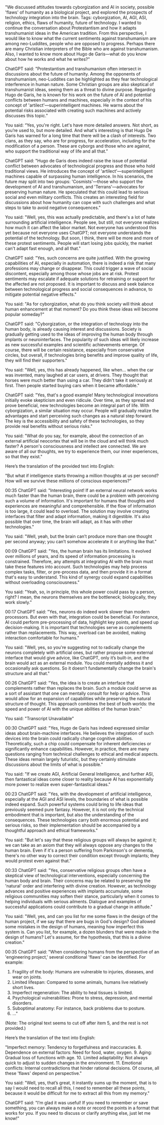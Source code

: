 
"We discussed attitudes towards cyborgization and AI in society, possible 'flaws' of humanity as a biological project, and explored the prospects of technology integration into the brain. Tags: cyborgization, AI, AGI, ASI, religion, ethics, flaws of humanity, future of technology. I wanted to continue the conversation about Protestantism and how it adapts transhumanist ideas in the American tradition. From this perspective, I would like to know what the current sentiments against transhumanism are among neo-Luddites, people who are opposed to progress. Perhaps there are many Christian interpreters of the Bible who are against transhumanism. Also, I wanted to know more about Hugo de Garis—what do you know about how he works and what he writes?"

ChatGPT said:
"Protestantism and transhumanism often intersect in discussions about the future of humanity. Among the opponents of transhumanism, neo-Luddites can be highlighted as they fear technological interference in human nature. Some Christian groups are also skeptical of transhumanist ideas, seeing them as a threat to divine purpose. Regarding Hugo de Garis, he is known for his work on the future of AI and potential conflicts between humans and machines, especially in the context of his concept of 'artilect'—superintelligent machines. He warns about the potential risks associated with creating such machines and actively discusses this topic."

You said:
“Yes, you're right. Let's have more detailed answers. Not short, as you’re used to, but more detailed. And what's interesting is that Hugo De Garis has warned for a long time that there will be a clash of interests. Two clans, as they say, who are for progress, for acceleration, including for the modification of a person. These are cyborgs and those who are against, who support the traditional way of life and all that.”

ChatGPT said:
"Hugo de Garis does indeed raise the issue of potential conflict between advocates of technological progress and those who hold traditional views. He introduces the concept of 'artilect'—superintelligent machines capable of surpassing human intelligence. In his scenarios, the future may split into two groups: 'Cosmists'—those who support the development of AI and transhumanism, and 'Terrans'—advocates for preserving human nature. He speculated that this could lead to serious social and even military conflicts. This creates an interesting field for discussions about how humanity can cope with such challenges and what steps to take to avoid negative consequences."

You said:
"Well, yes, this was actually predictable, and there's a lot of hate surrounding artificial intelligence. People see, but still, not everyone realizes how much it can affect the labor market. Not everyone has understood this yet because not everyone uses ChatGPT; not everyone understands the potential of the technology. But soon, I think, there will be more and more of these protest sentiments. People will start losing jobs quickly, the market can't adapt fast enough, and all that."

ChatGPT said:
"Yes, such concerns are quite justified. With the growing capabilities of AI, especially in automation, there is indeed a risk that many professions may change or disappear. This could trigger a wave of social discontent, especially among those whose jobs are at risk. Protest sentiments may escalate if adequate solutions for retraining or support for the affected are not proposed. It is important to discuss and seek balance between technological progress and social consequences in advance, to mitigate potential negative effects."

You said:
"As for cyborgization, what do you think society will think about human enhancement at that moment? Do you think these ideas will become popular someday?"

ChatGPT said:
"Cyborgization, or the integration of technology into the human body, is already causing interest and discussions. Society is gradually getting used to the ideas of improving the human body through implants or neurointerfaces. The popularity of such ideas will likely increase as new successful examples and scientific achievements emerge. Of course, there will be certain resistance, especially from conservative circles, but overall, if technologies bring benefits and improve quality of life, they will find their supporters."

You said:
"Well, yes, this has already happened, like when... when the car was invented, many laughed at car users, at drivers. They thought that horses were much better than using a car. They didn't take it seriously at first. Then people started buying cars when it became affordable."

ChatGPT said:
"Yes, that's a good example! Many technological innovations initially evoke skepticism and even ridicule. Over time, as they spread and prove beneficial, new technologies become an integral part of life. With cyborgization, a similar situation may occur. People will gradually realize the advantages and start perceiving such changes as a natural step forward. The key is the accessibility and safety of these technologies, so they provide real benefits without serious risks."

You said:
"What do you say, for example, about the connection of an external artificial neocortex that will be in the cloud and will think much faster? A person's consciousness and intellect are connected. We are aware of all our thoughts, we try to experience them, our inner experiences, so that they exist."

Here’s the translation of the provided text into English:

"But what if intelligence starts throwing a million thoughts at us per second? How will we survive these millions of conscious experiences?”

00:35
ChatGPT said:
"Interesting point! If an external neural network works much faster than the human brain, there could be a problem with perceiving such a volume of information. It's important for humans that thoughts and experiences are meaningful and comprehensible. If the flow of information is too large, it could lead to overload. The solution may involve creating interfaces that filter and adapt information, making it digestible. It's also possible that over time, the brain will adapt, as it has with other technologies."

You said:
"Well, yeah, but the brain can’t produce more than one thought per second anyway; you can’t somehow accelerate it or anything like that."

00:09
ChatGPT said:
"Yes, the human brain has its limitations. It evolved over millions of years, and its speed of information processing is constrained. Therefore, any attempts at integrating AI with the brain must take these features into account. Such technologies may help process complex tasks, filter, or pre-process data, and then provide it in a format that's easy to understand. This kind of synergy could expand capabilities without overloading consciousness."

You said:
"Yeah, so, in principle, this whole power could pass by a person, right? I mean, the neurons themselves are the bottleneck; biologically, they work slowly."

00:17
ChatGPT said:
"Yes, neurons do indeed work slower than modern processors. But even with that, integration could be beneficial. For instance, AI could perform pre-processing of data, highlight key points, and speed up decision-making. It is important that technologies serve as complements rather than replacements. This way, overload can be avoided, making interaction comfortable for humans."

You said:
"Well, yes, so you're suggesting not to radically change the neurons completely with artificial ones, but rather propose some external interface that would give advice, like ChatGPT, only it’s built-in, and the brain would act as an external module. You could mentally address it and occasionally ask questions. So it doesn’t fundamentally change the brain's structure and all that."

00:26
ChatGPT said:
"Yes, the idea is to create an interface that complements rather than replaces the brain. Such a module could serve as a sort of assistant that one can mentally consult for help or advice. This would allow for an expansion of capabilities while preserving the natural structure of thought. This approach combines the best of both worlds: the speed and power of AI with the unique abilities of the human brain."

You said:
"Transcript Unavailable"

00:30
ChatGPT said:
"Yes, Hugo de Garis has indeed expressed similar ideas about brain-machine interfaces. He believes the integration of such devices into the brain could radically change cognitive abilities. Theoretically, such a chip could compensate for inherent deficiencies or significantly enhance capabilities. However, in practice, there are many questions ranging from technical challenges to ethical and medical aspects. These ideas remain largely futuristic, but they certainly stimulate discussions about the limits of what is possible."

You said:
"If we create AGI, Artificial General Intelligence, and further ASI, then fantastical ideas come closer to reality because AI has exponentially more power to realize even super-fantastical ideas."

00:23
ChatGPT said:
"Yes, with the development of artificial intelligence, especially at the AGI and ASI levels, the boundaries of what is possible indeed expand. Such powerful systems could bring to life ideas that previously seemed pure fantasy. However, it is not only the technical embodiment that is important, but also the understanding of the consequences. These technologies carry both enormous potential and serious risks, so their implementation should be accompanied by a thoughtful approach and ethical frameworks."

You said:
"But let's say that these religious groups will always be against it; we can take as an axiom that they will always oppose any changes to the human brain. Even if it's a person suffering from Parkinson's or dementia, there's no other way to correct their condition except through implants; they would protest even against that."

00:33
ChatGPT said:
"Yes, conservative religious groups often have a skeptical view of technological interventions, especially concerning the human body and brain. Their concerns may be related to preserving the 'natural' order and interfering with divine creation. However, as technology advances and positive experiences with implants accumulate, some religious communities may soften their stance, particularly when it comes to helping individuals with serious ailments. Dialogue and examples of successful applications could contribute to a gradual change in attitude."

You said:
"Well, yes, and can you list for me some flaws in the design of the human project, if we say that there are bugs in God's design? God allowed some mistakes in the design of humans, meaning how imperfect this system is. Can you list, for example, a dozen blunders that were made in the design of humans? Let's assume, for the hypothesis, that this is a divine creation."

00:35
ChatGPT said:
"When considering humans from the perspective of an 'engineering project,' several conditional 'flaws' can be identified. For example:
1. Fragility of the body: Humans are vulnerable to injuries, diseases, and wear on joints.
2. Limited lifespan: Compared to some animals, humans live relatively short lives.
3. Imperfect regeneration: The ability to heal tissues is limited.
4. Psychological vulnerabilities: Prone to stress, depression, and mental disorders.
5. Suboptimal anatomy: For instance, back problems due to posture.
6. ..." 

(Note: The original text seems to cut off after item 5, and the rest is not provided.)

Here’s the translation of the text into English:

"Imperfect memory: Tendency to forgetfulness and inaccuracies. 8. Dependence on external factors: Need for food, water, oxygen. 9. Aging: Gradual loss of functions with age. 10. Limited adaptability: Not always quick to adjust to sudden changes in the environment. 11. Emotional conflicts: Internal contradictions that hinder rational decisions. Of course, all these 'flaws' depend on perspective." 

You said:
"Well, yes, that’s great, it instantly sums up the moment, that is to say I would need to recall all this, I need to remember all these points, because it would be difficult for me to extract all this from my memory." 

ChatGPT said:
"I’m glad it was useful! If you need to remember or save something, you can always make a note or record the points in a format that works for you. If you need to discuss or clarify anything else, just let me know!"

